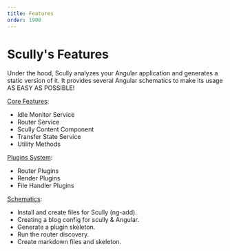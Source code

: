 ```yaml
---
title: Features
order: 1900
---
```


# Scully's Features

Under the hood, Scully analyzes your Angular application and generates a static
version of it. It provides several Angular schematics to make
its usage AS EASY AS POSSIBLE!

[Core Features](/docs/scully-lib-core):

- Idle Monitor Service
- Router Service
- Scully Content Component
- Transfer State Service
- Utility Methods

[Plugins System](/docs/plugins):

- Router Plugins
- Render Plugins
- File Handler Plugins

[Schematics](/docs/schematics):

- Install and create files for Scully (ng-add).
- Creating a blog config for scully & Angular.
- Generate a plugin skeleton.
- Run the router discovery.
- Create markdown files and skeleton.
